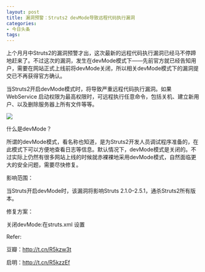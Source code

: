 ```yaml
---
layout: post
title: 漏洞预警：Struts2 devMode导致远程代码执行漏洞
categories:
- 今日头条
tags:
---
```

上个月月中Struts2的漏洞预警才出，这次最新的远程代码执行漏洞已经马不停蹄地赶来了。不过这次的漏洞，发生在devMode模式下——先前官方就已经告知用户，需要在网站正式上线前将devMode关闭，所以相关devMode模式下的漏洞提交已不再获得官方确认。

当Struts2开启devMode模式时，将导致严重远程代码执行漏洞。如果WebService 启动权限为最高权限时，可远程执行任意命令，包括关机、建立新用户、以及删除服务器上所有文件等等。

![](http://p1.pstatp.com/large/a7800043845da11f01d)

什么是devMode？

所谓的devMode模式，看名称也知道，是为Struts2开发人员调试程序准备的，在此模式下可以方便地查看日志等信息。默认情况下，devMode模式是关闭的。不过实际上仍然有很多网站上线的时候就赤裸裸地采用devMode模式，自然面临更大的安全问题，需要尽快修复。

影响范围：

当Struts开启devMode时，该漏洞将影响Struts 2.1.0–2.5.1，通杀Struts2所有版本。

修复方案：

关闭devMode:在struts.xml 设置

<constant name="struts.devMode" value="false" />

Refer:

豆瓣：http://t.cn/R5kzw3t

启明：http://t.cn/R5kzzEf